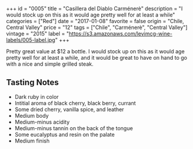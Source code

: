 +++
id = "0005"
title = "Casillera del Diablo Carménerè"
description = "I would stock up on this as it would age pretty well for at least a while"
categories = ["Red"]
date = "2017-01-08"
favorite = false
origin = "Chile, Central Valley"
price = "12"
tags = ["Chile", "Carménerè", "Central Valley"]
vintage = "2015"
label = "https://s3.amazonaws.com/levimcg-wine-labels/005-label.jpg"
+++

Pretty great value at $12 a bottle. I would stock up on this as it would age pretty well for at least a while, and it would be great to have on hand to go with a nice and simple grilled steak.

## Tasting Notes
- Dark ruby in color
- Intitial aroma of black cherry, black berry, currant
- Some dried cherry, vanilla spice, and leather
- Medium body
- Medium-minus acidity
- Medium-minus tannin on the back of the tongue
- Some eucalyptus and resin on the palate
- Medium finish
